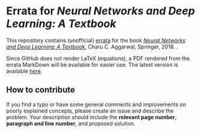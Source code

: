 # Errata for *Neural Networks and Deep Learning: A Textbook*

This repository contains (unofficial) [errata](errata.md) for the book [*Neural Networks and
Deep Learning: A Textbook*](https://www.springer.com/gp/book/9783319944623),
 Charu C. Aggarwal, Springer, 2018. .

Since GitHub does not render LaTeX (equations), a PDF rendered from the
errata MarkDown will be available for easier use. The latest version is
available [here](NNDL-Errata-08-June-2020.pdf).

## How to contribute

If you find a typo or have some general comments and improvements on poorly
explained concepts, please create an issue and describe the problem. Your
description should include the **relevant page number**,
**paragraph and line number**, and proposed solution.
